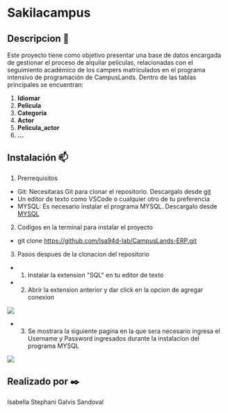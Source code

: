 # Sakilacampus

## Descripcion 📌
Este proyecto tiene como objetivo presentar una base de datos encargada de gestionar el proceso de alquilar peliculas,  relacionadas con el seguimiento académico de los campers matriculados en el programa intensivo de programación de CampusLands. 
Dentro de las tablas principales se encuentran:

1. **Idiomar**
2. **Pelicula**
3. **Categoria**
4. **Actor**
5. **Pelicula_actor**
6. **...**

## Instalación 📫
1. Prerrequisitos
- Git: Necesitaras Git para clonar el repositorio. Descargalo desde [git](https://git-scm.com/) 
- Un editor de texto como VSCode o cualquier otro de tu preferencia
- MYSQL: Es necesario instalar el programa MYSQL. Descargalo desde [MYSQL](https://dev.mysql.com/downloads/installer/) 
  
2. Codigos en la terminal para instalar el proyecto
- git clone https://github.com/Isa94d-lab/CampusLands-ERP.git

3. Pasos despues de la clonacion del repositorio

- 1. Instalar la extension "SQL" en tu editor de texto <br>
- 2. Abrir la extension anterior y dar click en la opcion de agregar conexion <br>
<img src="https://github.com/user-attachments/assets/fb01eec1-e270-49ac-b861-901a6a8b0230">

- 3. Se mostrara la siguiente pagina en la que sera necesario ingresa el Username y Password ingresados durante la instalacion del programa MYSQL
<img src="https://github.com/user-attachments/assets/73680b8d-5c34-4995-add3-7f235c13e2d9">

   
## Realizado por ✒️
Isabella Stephani Galvis Sandoval
